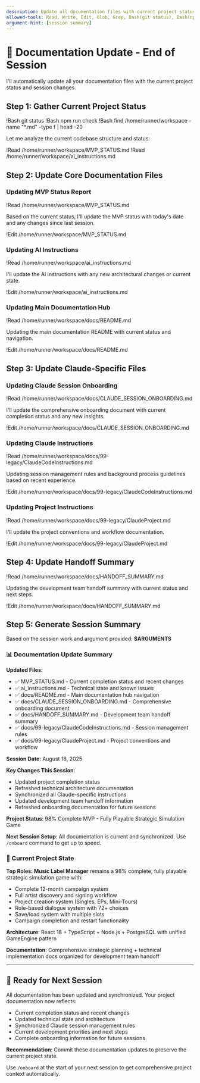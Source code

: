 ```yaml
---
description: Update all documentation files with current project status and session summary
allowed-tools: Read, Write, Edit, Glob, Grep, Bash(git status), Bash(npm run check:*), Bash(find:*), Bash(wc:*)
argument-hint: [session summary]
---
```


# 📝 Documentation Update - End of Session

I'll automatically update all your documentation files with the current project status and session changes.

## Step 1: Gather Current Project Status

!Bash git status
!Bash npm run check
!Bash find /home/runner/workspace -name "*.md" -type f | head -20

Let me analyze the current codebase structure and status:

!Read /home/runner/workspace/MVP_STATUS.md
!Read /home/runner/workspace/ai_instructions.md

## Step 2: Update Core Documentation Files

### Updating MVP Status Report
!Read /home/runner/workspace/MVP_STATUS.md

Based on the current status, I'll update the MVP status with today's date and any changes since last session.

!Edit /home/runner/workspace/MVP_STATUS.md

### Updating AI Instructions
!Read /home/runner/workspace/ai_instructions.md

I'll update the AI instructions with any new architectural changes or current state.

!Edit /home/runner/workspace/ai_instructions.md

### Updating Main Documentation Hub
!Read /home/runner/workspace/docs/README.md

Updating the main documentation README with current status and navigation.

!Edit /home/runner/workspace/docs/README.md

## Step 3: Update Claude-Specific Files

### Updating Claude Session Onboarding
!Read /home/runner/workspace/docs/CLAUDE_SESSION_ONBOARDING.md

I'll update the comprehensive onboarding document with current completion status and any new insights.

!Edit /home/runner/workspace/docs/CLAUDE_SESSION_ONBOARDING.md

### Updating Claude Instructions
!Read /home/runner/workspace/docs/99-legacy/ClaudeCodeInstructions.md

Updating session management rules and background process guidelines based on recent experience.

!Edit /home/runner/workspace/docs/99-legacy/ClaudeCodeInstructions.md

### Updating Project Instructions
!Read /home/runner/workspace/docs/99-legacy/ClaudeProject.md

I'll update the project conventions and workflow documentation.

!Edit /home/runner/workspace/docs/99-legacy/ClaudeProject.md

## Step 4: Update Handoff Summary
!Read /home/runner/workspace/docs/HANDOFF_SUMMARY.md

Updating the development team handoff summary with current status and next steps.

!Edit /home/runner/workspace/docs/HANDOFF_SUMMARY.md

## Step 5: Generate Session Summary

Based on the session work and argument provided: **$ARGUMENTS**

### 📊 Documentation Update Summary

**Updated Files:**
- ✅ MVP_STATUS.md - Current completion status and recent changes
- ✅ ai_instructions.md - Technical state and known issues
- ✅ docs/README.md - Main documentation hub navigation
- ✅ docs/CLAUDE_SESSION_ONBOARDING.md - Comprehensive onboarding document
- ✅ docs/HANDOFF_SUMMARY.md - Development team handoff summary
- ✅ docs/99-legacy/ClaudeCodeInstructions.md - Session management rules
- ✅ docs/99-legacy/ClaudeProject.md - Project conventions and workflow

**Session Date**: August 18, 2025

**Key Changes This Session**:
- Updated project completion status
- Refreshed technical architecture documentation
- Synchronized all Claude-specific instructions
- Updated development team handoff information
- Refreshed onboarding documentation for future sessions

**Project Status**: 98% Complete MVP - Fully Playable Strategic Simulation Game

**Next Session Setup**: All documentation is current and synchronized. Use `/onboard` command to get up to speed.

### 🎯 Current Project State
**Top Roles: Music Label Manager** remains a 98% complete, fully playable strategic simulation game with:
- Complete 12-month campaign system
- Full artist discovery and signing workflow
- Project creation system (Singles, EPs, Mini-Tours)
- Role-based dialogue system with 72+ choices
- Save/load system with multiple slots
- Campaign completion and restart functionality

**Architecture**: React 18 + TypeScript + Node.js + PostgreSQL with unified GameEngine pattern

**Documentation**: Comprehensive strategic planning + technical implementation docs organized for development team handoff

---

## 🚀 Ready for Next Session

All documentation has been updated and synchronized. Your project documentation now reflects:
- Current completion status and recent changes
- Updated technical state and architecture
- Synchronized Claude session management rules
- Current development priorities and next steps
- Complete onboarding information for future sessions

**Recommendation**: Commit these documentation updates to preserve the current project state.

Use `/onboard` at the start of your next session to get comprehensive project context automatically.